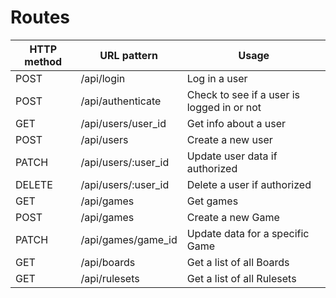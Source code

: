 # Routes

| HTTP method | URL pattern                       | Usage                                     |
|-------------|-----------------------------------|-------------------------------------------|
| POST        | /api/login                        | Log in a user                             |
| POST        | /api/authenticate                 | Check to see if a user is logged in or not|
| GET         | /api/users/user_id                | Get info about a user                     |
| POST        | /api/users                        | Create a new user                         |
| PATCH       | /api/users/:user_id               | Update user data if authorized            |
| DELETE      | /api/users/:user_id               | Delete a user if authorized               |
| GET         | /api/games                        | Get games                                 |
| POST        | /api/games                        | Create a new Game                         |
| PATCH       | /api/games/game_id                | Update data for a specific Game           |
| GET         | /api/boards                       | Get a list of all Boards                  |
| GET         | /api/rulesets                     | Get a list of all Rulesets                |